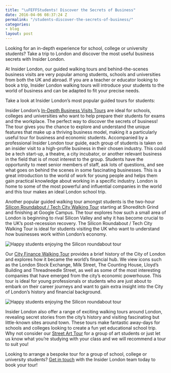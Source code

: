 ```yaml
---
title: "\uFEFFStudents! Discover the Secrets of Business"
date: 2016-04-06 08:37:24 Z
permalink: "/students-discover-the-secrets-of-business/"
categories:
- blog
layout: post
---
```


Looking for an in-depth experience for school, college or university students? Take a trip to London and discover the most useful business secrets with Insider London.

At Insider London, our guided walking tours and behind-the-scenes business visits are very popular among students, schools and universities from both the UK and abroad. If you are a teacher or educator looking to book a trip, Insider London walking tours will introduce your students to the world of business and can be adapted to fit your precise needs.

Take a look at Insider London’s most popular guided tours for students:

Insider London’s [In-Depth Business Visits Tours](/tours/in-depth-business-tour/) are ideal for schools, colleges and universities who want to help prepare their students for exams and the workplace. The perfect way to discover the secrets of business! The tour gives you the chance to explore and understand the unique features that make up a thriving business model, making it a particularly useful tour for business and economic students. Accompanied by a professional Insider London tour guide, each group of students is taken on an insider visit to a high-profile business in their chosen industry. This could be a tech start-up, a theatre, a city incubator, or another relevant business in the field that is of most interest to the group. Students have the opportunity to meet senior members of staff, ask lots of questions, and see what goes on behind the scenes in some fascinating businesses. This is a great introduction to the world of work for young people and helps them gain practical knowledge about working in a specific industry. London is home to some of the most powerful and influential companies in the world and this tour makes an ideal London school trip.

Another popular guided walking tour amongst students is the two-hour [Silicon Roundabout / Tech City Walking Tour](/tours/silicon-roundabout-and-tech-city-tour/) starting at Shoreditch Grind and finishing at Google Campus. The tour explores how such a small area of London is beginning to rival Silicon Valley and why it has become crucial to the UK’s post-recession recovery. The Silicon Roundabout / Tech City Walking Tour is ideal for students visiting the UK who want to understand how businesses work within London’s economy.

<p><img src="{{ site.baseurl }}/images/silicon-roundabout-tour-1-770x562.JPG" alt="Happy students enjoying the Silicon roundabout tour" /></p>

Our [City Finance Walking Tour](/tours/london-finance-walking-tour/) provides a brief history of the City of London and explores how it became the world’s financial hub. We view icons such as the London Stock Exchange, Milk Street, The Counting House, Lloyd’s Building and Threadneedle Street, as well as some of the most interesting companies that have emerged from the city’s economic powerhouse. This tour is ideal for young professionals or students who are just about to embark on their career journeys and want to gain extra insight into the City of London’s history and financial background.

<p><img src="{{ site.baseurl }}/images/arjun-talk-3-770x578.JPG" alt="Happy students enjoying the Silicon roundabout tour" /></p>

Insider London also offer a range of exciting walking tours around London, revealing secret stories from the city’s history and visiting fascinating but little-known sites around town. These tours make fantastic away-days for schools and colleges looking to create a fun yet educational school trip. Why not consider our [Street Art Tour](/tours/street-art) for a group of art students or just let us know what you’re studying with your class and we will recommend a tour to suit you!

Looking to arrange a bespoke tour for a group of school, college or university students? [Get in touch](/contact-us/) with the Insider London team today to book your tour!
